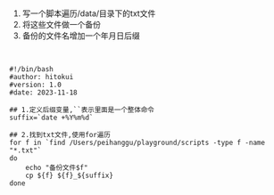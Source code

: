 ## 
1. 写一个脚本遍历/data/目录下的txt文件
2. 将这些文件做一个备份
3. 备份的文件名增加一个年月日后缀
##
```shell

#!/bin/bash
#author: hitokui
#version: 1.0
#date: 2023-11-18

## 1.定义后缀变量,``表示里面是一个整体命令
suffix=`date +%Y%m%d`

## 2.找到txt文件,使用for遍历
for f in `find /Users/peihanggu/playground/scripts -type f -name "*.txt"`
do
    echo "备份文件$f"
    cp ${f} ${f}_${suffix}
done
```
 